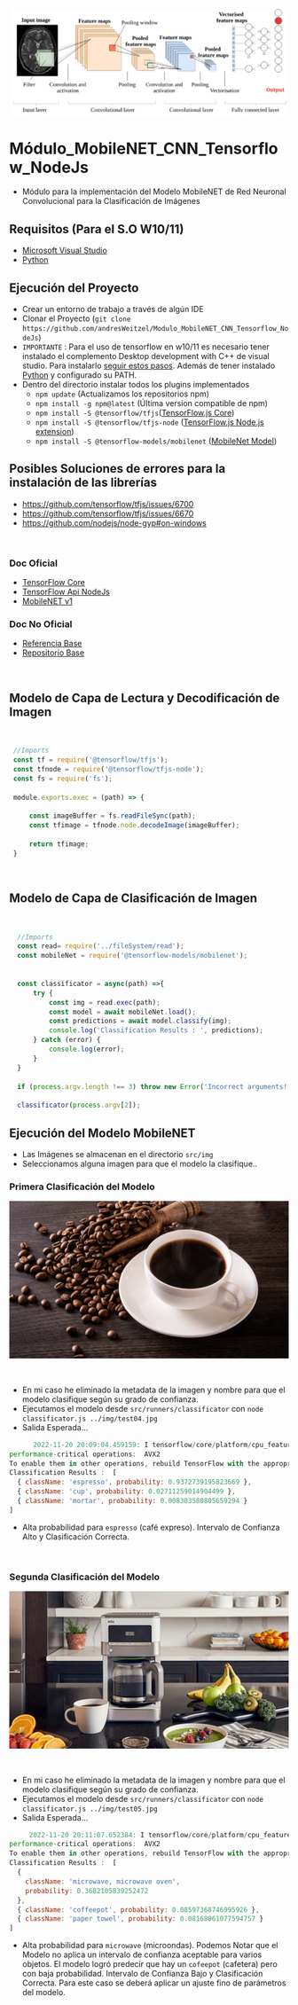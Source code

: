 ![Index app](https://github.com/andresWeitzel/Modulo_MobileNET_CNN_Tensorflow_NodeJs/blob/master/doc/cnn-sample.png)

# Módulo_MobileNET_CNN_Tensorflow_NodeJs

* Módulo para la implementación del Modelo MobileNET de Red Neuronal Convolucional para la Clasificación de Imágenes

## Requisitos (Para el S.O W10/11)
* [Microsoft Visual Studio](https://bobbyhadz.com/blog/npm-err-gyp-err-find-vs-you-need-to-install-the-latest-version)
* [Python](https://www.python.org/downloads/)

## Ejecución del Proyecto 
* Crear un entorno de trabajo a través de algún IDE
* Clonar el Proyecto (`git clone https://github.com/andresWeitzel/Modulo_MobileNET_CNN_Tensorflow_NodeJs`)
* `IMPORTANTE` : Para el uso de tensorflow en w10/11 es necesario tener instalado el complemento Desktop development with C++ de visual studio. Para instalarlo [seguir estos pasos](https://bobbyhadz.com/blog/npm-err-gyp-err-find-vs-you-need-to-install-the-latest-version). Además de tener instalado [Python](https://www.python.org/downloads/) y configurado su PATH. 
* Dentro del directorio instalar todos los plugins implementados
  * `npm update` (Actualizamos los repositorios npm)
  * `npm install -g npm@latest` (Última version compatible de npm)
  * `npm install -S @tensorflow/tfjs`([TensorFlow.js Core](https://github.com/tensorflow/tfjs#tensorflowjs))
  * `npm install -S @tensorflow/tfjs-node` ([TensorFlow.js Node.js extension](https://www.npmjs.com/package/@tensorflow/tfjs-node))
  * `npm install -S @tensorflow-models/mobilenet` ([MobileNet Model](https://www.npmjs.com/package/@tensorflow-models/mobilenet))
   
## Posibles Soluciones de errores para la instalación de las librerías
  * https://github.com/tensorflow/tfjs/issues/6700
  * https://github.com/tensorflow/tfjs/issues/6670
  * https://github.com/nodejs/node-gyp#on-windows


</br>

### Doc Oficial
* [TensorFlow Core](https://github.com/tensorflow/tfjs#tensorflowjs)
* [TensorFlow Api NodeJs](https://js.tensorflow.org/api_node/4.0.0/)
* [MobileNET v1](https://github.com/tensorflow/models/blob/master/research/slim/nets/mobilenet_v1.md)

### Doc No Oficial
* [Referencia Base](https://becominghuman.ai/image-classification-machine-learning-in-node-js-with-tensorflow-js-dd8e20ba5024)
* [Repositorio Base](https://github.com/tejas77/node-image-classification)

</br>

## Modelo de Capa de Lectura y Decodificación de Imagen 

</br>

  ``` js
   //Imports
   const tf = require('@tensorflow/tfjs');
   const tfnode = require('@tensorflow/tfjs-node');
   const fs = require('fs');

   module.exports.exec = (path) => {

       const imageBuffer = fs.readFileSync(path);
       const tfimage = tfnode.node.decodeImage(imageBuffer);

       return tfimage;
   }

  ```
  
  </br>

## Modelo de Capa de Clasificación de Imagen 

</br>

  ``` js
    //Imports
    const read= require('../fileSystem/read');
    const mobileNet = require('@tensorflow-models/mobilenet');


    const classificator = async(path) =>{
        try {
            const img = read.exec(path);
            const model = await mobileNet.load();
            const predictions = await model.classify(img);
            console.log('Classification Results : ', predictions);
        } catch (error) {
            console.log(error);
        }
    }

    if (process.argv.length !== 3) throw new Error('Incorrect arguments!');

    classificator(process.argv[2]);

  ```
  
  ## Ejecución del Modelo MobileNET
  * Las Imágenes se almacenan en el directorio `src/img`
  * Seleccionamos alguna imagen para que el modelo la clasifique..
  
  ### Primera Clasificación del Modelo
  ![Index app](https://github.com/andresWeitzel/Modulo_MobileNET_CNN_Tensorflow_NodeJs/blob/master/src/img/test04.jpg)
  
  </br>
  
  * En mi caso he eliminado la metadata de la imagen y nombre para que el modelo clasifique según su grado de confianza.
  * Ejecutamos el modelo desde `src/runners/classificator` con `node classificator.js ../img/test04.jpg`
  * Salida Esperada...
  
   ``` js
         2022-11-20 20:09:04.459159: I tensorflow/core/platform/cpu_feature_guard.cc:193] This TensorFlow binary is optimized with oneAPI Deep Neural Network Library (oneDNN) to use the following CPU instructions in 
   performance-critical operations:  AVX2
   To enable them in other operations, rebuild TensorFlow with the appropriate compiler flags.
   Classification Results :  [
     { className: 'espresso', probability: 0.9372739195823669 },        
     { className: 'cup', probability: 0.02711259014904499 },
     { className: 'mortar', probability: 0.008303580805659294 }
   ]

  ```
  
  * Alta probabilidad para `espresso` (café expreso). Intervalo de Confianza Alto y Clasificación Correcta.
  
  </br>
  
  ### Segunda Clasificación del Modelo
  ![Index app](https://github.com/andresWeitzel/Modulo_MobileNET_CNN_Tensorflow_NodeJs/blob/master/src/img/test05.jpg)
  
  </br>
  
  * En mi caso he eliminado la metadata de la imagen y nombre para que el modelo clasifique según su grado de confianza.
  * Ejecutamos el modelo desde `src/runners/classificator` con `node classificator.js ../img/test05.jpg`
  * Salida Esperada...
  
   ``` js
        2022-11-20 20:11:07.652384: I tensorflow/core/platform/cpu_feature_guard.cc:193] This TensorFlow binary is optimized with oneAPI Deep Neural Network Library (oneDNN) to use the following CPU instructions in 
   performance-critical operations:  AVX2
   To enable them in other operations, rebuild TensorFlow with the appropriate compiler flags.
   Classification Results :  [
     {
       className: 'microwave, microwave oven',
       probability: 0.3682105839252472
     },
     { className: 'coffeepot', probability: 0.08597368746995926 },      
     { className: 'paper towel', probability: 0.08168061077594757 }     
   ]

  ```
  
  * Alta probabilidad para `microwave` (microondas). Podemos Notar que el Modelo no aplica un intervalo de confianza aceptable para varios objetos. El modelo logró predecir que hay un `cofeepot` (cafetera) pero con baja probabilidad. Intervalo de Confianza Bajo y Clasificación Correcta. Para este caso se deberá aplicar un ajuste fino de parámetros del modelo.

 
  
  
